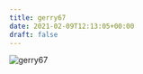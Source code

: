 ```yaml
---
title: gerry67
date: 2021-02-09T12:13:05+00:00
draft: false
---
```


![gerry67](/images/2019-b.jpeg)

